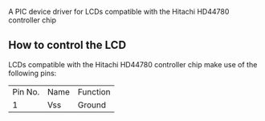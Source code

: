 A PIC device driver for LCDs compatible with the Hitachi HD44780 controller chip

## How to control the LCD

LCDs compatible with the Hitachi HD44780 controller chip make use of the following pins:

<table>
    <tr>
        <td>Pin No.</td>
        <td>Name</td>
        <td>Function</td>
    </tr>
    <tr>
        <td>1</td>
        <td>Vss</td>
        <td>Ground</td>
    </tr>
</table>
